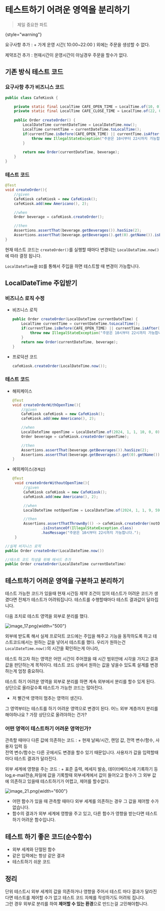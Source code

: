 # 테스트하기 어려운 영역을 분리하기
> 제일 중요한 파트
> 
{style="warning"}  

요구사항 추가
: + 가게 운영 시간( 10:00~22:00 ) 외에는 주문을 생성할 수 없다.

제약조건 추가
: 현재시간이 운영시간이 아닐경우 주문을 할수가 없다.  

## 기존 방식 테스트 코드
### 요구사항 추가 비즈니스 코드
```Java
public class CafeKiosk {

    private static final LocalTime CAFE_OPEN_TIME = LocalTime.of(10, 0);
    private static final LocalTime CAFE_CLOSE_TIME = LocalTime.of(22, 0);
    
    public Order createOrder() {
        LocalDateTime currentDateTime = LocalDateTime.now();
        LocalTime currentTime = currentDateTime.toLocalTime();
        if(currentTime.isBefore(CAFE_OPEN_TIME) || currentTime.isAfter(CAFE_CLOSE_TIME)){
            throw new IllegalStateException("주문은 10시부터 22시까지 가능합니다.");
        }
        
        return new Order(currentDateTime, beverage);
    }
}
```  
### 테스트 코드
```Java
@Test
void createOrder(){
    //given
    CafeKiosk cafeKiosk = new CafeKiosk();
    cafeKiosk.add(new Americano(), 2);

    //when
    Order beverage = cafeKiosk.createOrder();

    //then
    Assertions.assertThat(beverage.getBeverages()).hasSize(2);
    Assertions.assertThat(beverage.getBeverages().get(0).getName()).isEqualTo("아메리카노");
}
```  
현재 테스트 코드는 `createOrder()`를 실행할 때마다 변경되는 `LocalDataTime.now()`에 따라 결정 됩니다.  
  
`LocalDateTime`을 `DI`를 통해서 주입을 하면 테스트할 때 변경이 가능합니다.  

## LocalDateTime 주입받기
### 비즈니스 로직 수정
+ 비즈니스 로직
    ```Java
    public Order createOrder(LocalDateTime currentDateTime) {
        LocalTime currentTime = currentDateTime.toLocalTime();
        if(currentTime.isBefore(CAFE_OPEN_TIME) || currentTime.isAfter(CAFE_CLOSE_TIME)){
            throw new IllegalStateException("주문은 10시부터 22시까지 가능합니다.");
        }
        return new Order(currentDateTime, beverage);
    }
    ```  
+ 프로덕션 코드
    ```Java
    cafeKiosk.createOrder(LocalDateTime.now());
    ```

### 테스트 코드
+ 해피케이스
    ```Java
    @Test
    void createOrderWithOpenTime(){
        //given
        CafeKiosk cafeKiosk = new CafeKiosk();
        cafeKiosk.add(new Americano(), 2);
    
        //when
        LocalDateTime openTime = LocalDateTime.of(2024, 1, 1, 10, 0, 0);
        Order beverage = cafeKiosk.createOrder(openTime);
    
        //then
        Assertions.assertThat(beverage.getBeverages()).hasSize(2);
        Assertions.assertThat(beverage.getBeverages().get(0).getName()).isEqualTo("아메리카노");
    }
    ```
+ 예외케이스(`경계값`)
    ```Java
    @Test
     void createOrderWithoutOpenTime(){
         //given
         CafeKiosk cafeKiosk = new CafeKiosk();
         cafeKiosk.add(new Americano(), 2);
    
         //when
         LocalDateTime notOpenTime = LocalDateTime.of(2024, 1, 1, 9, 59, 5);
    
         //then
         Assertions.assertThatThrownBy(() -> cafeKiosk.createOrder(notOpenTime))
                 .isInstanceOf(IllegalStateException.class)
                 .hasMessage("주문은 10시부터 22시까지 가능합니다.");
     }
    ```  
```java
//실제 비지니스 로직
public Order createOrder(LocalDateTime.now())

//테스트 코드 작성을 위해 메서드 추가
public Order createOrder(LocalDateTime currentDateTime)
```  
    
## 테스트하기 어려운 영역을 구분하고 분리하기

테스트 가능한 코드가 있을때 현재 시간등 제약 조건이 있어 테스트가 어려운 코드가 생겼다면 전체가 테스트가 어려워집니다. 
테스트를 수행할때마다 테스트 결과값이 달라집니다.  

다음 조치로 테스트 영역을 외부로 분리를 했다.

![image_17.png](image_1.png){width="500"}

외부에 받도록 해서 실제 프로덕트 코드에는 주입을 해주고 기능을 동작하도록 하고 테스트코드에서는 원하는 값을 넣어서 테스트를 했다.
우리가 원하는건 `LocalDateTime.now()`의 시간을 확인하는게 아니라,

테스트 하고자 하는 영역은 어떤 시간이 주어졌을 때 시간 범위안에 시각을 가지고 결과값을 판단하는게 목적이다.
테스트 코드 상에서 원하는 값을 넣을수 있도록 설계를 변경하는게 엄청 중요하다.

테스트 하기 어려운 영역을 외부로 분리를 하면 계속 외부에서 분리를 할수 있게 된다.
상단으로 올라갈수록 테스트가 가능한 코드는 많아진다.
- 저 빨간색 영역이 멈추는 영역이 생긴다.  
  

그 영역부터는 테스트를 하기 어려운 영역으로 변경이 된다.
어느 외부 계층까지 분리를 해야하나요 ? 가장 상단으로 올려야하는 건가?

### 어떤 영역이 테스트하기 어려운 영역인가?

관측할 때마다 다른 값에 의존하는 코드
: + 현재 날짜/시간, 랜덤 값, 전역 변수/함수, 사용자 입력 등  
   전역 변수/함수는 다른 곳에서도 변경을 할수 있기 때문입니다.
   사용자가 값을 입력할때마다 테스트 결과가 달라진다.

외부 세계에 영향을 주는 코드
: + 표준 출력, 메세지 발송, 데이터베이스에 기록하기 등  
   log,e-mail전송,파일에 값을 기록할때 외부세계에서 값이 들어오고
   함수가 그 외부 값에 의존하고 있을때 테스트하기가 어렵고, 제어를 할수없다.  

![image_21.png](image_2.png){width="600"}

+ 어떤 함수가 있을 때 관측할 때마다 외부 세계를 의존하는 경우 그 값을 제어할 수가 없습니다.  
+ 함수의 결과가 외부 세계에 영향을 주고 있고, 다른 함수가 영향을 받는다면 테스트하기 어려운 함수입니다.

## 테스트 하기 좋은 코드(순수함수)

- 외부 세계와 단절된 함수
- 같은 입력에는 항상 같은 결과
- 테스트하기 쉬운 코드  

## 정리  
단위 테스트시 외부 세계의 값을 의존하거나 영향을 주어서 테스트 마다 결과가 달라진다면 
테스트를 제어할 수가 없고 테스트 코드 자체를 작성하기도 어려워 집니다.  
그런 경우 외부로 분리를 하여 **제어할 수 있는 환경**으로 만드는걸 고민해야합니다.